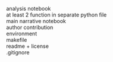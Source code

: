analysis notebook  
at least 2 function in separate python file  
main narrative notebook  
author contribution  
environment  
makefile  
readme + license  
.gitignore  
